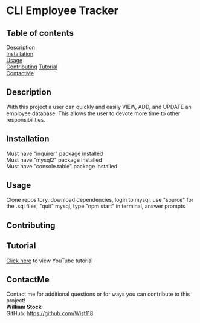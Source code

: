   # CLI Employee Tracker

  ## Table of contents  
  [Description](#description)  
  [Installation](#installation)  
  [Usage](#usage)  
  [Contributing](#contributing)
  [Tutorial](#tutorial)  
  [ContactMe](#contactme)    

  ## Description
  With this project a user can quickly and easily VIEW, ADD, and UPDATE an employee database. This allows the user to devote more time to other responsibilities.
  

  ## Installation  
  Must have "inquirer" package installed  
  Must have "mysql2" package installed  
  Must have "console.table" package installed


  ## Usage  
  Clone repository, download dependencies, login to mysql, use "source" for the .sql files, "quit" mysql, type "npm start" in terminal, answer prompts 

  ## Contributing

  ## Tutorial
  [Click here](https://www.youtube.com/watch?v=srV4JJz5tsM) to view YouTube tutorial  
  
    
  ## ContactMe
  Contact me for additional questions or for ways you can contribute to this project!  
  **William Stock**  
  GitHub: https://github.com/Wist118

